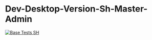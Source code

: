 # Dev-Desktop-Version-Sh-Master-Admin

[![Base Tests SH](https://github.com/eboko1/Dev-Desktop-Version-Sh-Master-Admin/actions/workflows/main.yml/badge.svg)](https://github.com/eboko1/Dev-Desktop-Version-Sh-Master-Admin/actions/workflows/main.yml)
